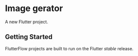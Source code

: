 # Image gerator

A new Flutter project.

## Getting Started

FlutterFlow projects are built to run on the Flutter _stable_ release.

